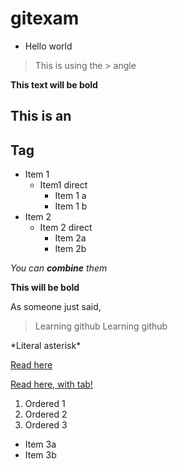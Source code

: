 # gitexam

- Hello world

> This is using the > angle 


**This text will be bold**


## This is an <h2> Tag


* Item 1
  * Item1 direct
    * Item 1 a
    * Item 1 b
* Item 2
  * Item 2 direct
    * Item 2a
    * Item 2b


*You can **combine** them*

__This will be bold__


As someone just said,
> Learning github
> Learning github


\*Literal asterisk\*

[Read here](https://guides.github.com/pdfs/markdown-cheatsheet-online.pdf)

<a href="https://guides.github.com/pdfs/markdown-cheatsheet-online.pdf" target="_blank">Read here, with tab!</a>



















1. Ordered 1
2. Ordered 2
3. Ordered 3
  * Item 3a
  * Item 3b



